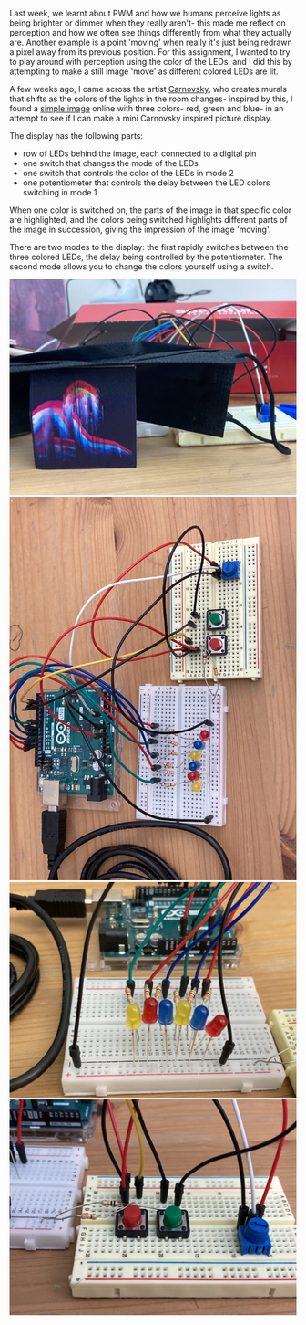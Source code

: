 Last week, we learnt about PWM and how we humans perceive lights as being brighter or dimmer when they really aren't- this made me reflect on perception and how we often see things differently from what they actually are. Another example is a point 'moving' when really it's just being redrawn a pixel away from its previous position. For this assignment, I wanted to try to play around with perception using the color of the LEDs, and I did this by attempting to make a still image 'move' as different colored LEDs are lit.

A few weeks ago, I came across the artist [Carnovsky](https://www.carnovsky.com/RGB.htm), who creates murals that shifts as the colors of the lights in the room changes- inspired by this, I found a [simple image](https://shortcut-art.de/wp-content/uploads/2019/01/nude_rgb-1024x707.jpg) online with three colors- red, green and blue- in an attempt to see if I can make a mini Carnovsky inspired picture display. 

The display has the following parts:
- row of LEDs behind the image, each connected to a digital pin
- one switch that changes the mode of the LEDs
- one switch that controls the color of the LEDs in mode 2
- one potentiometer that controls the delay between the LED colors switching in mode 1

When one color is switched on, the parts of the image in that specific color are highlighted, and the colors being switched highlights different parts of the image in succession, giving the impression of the image 'moving'. 

There are two modes to the display: the first rapidly switches between the three colored LEDs, the delay being controlled by the potentiometer. The second mode allows you to change the colors yourself using a switch.

![](IMG_9813.jpeg) ![](IMG_9814.jpeg)
![](IMG_9815.jpeg) ![](IMG_9816.jpeg)


